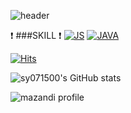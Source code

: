 <!-- ### Hi there 👋 -->

<!--
**sy071500/sy071500** is a ✨ _special_ ✨ repository because its `README.md` (this file) appears on your GitHub profile.

Here are some ideas to get you started:

- 🔭 I’m currently working on ...
- 🌱 I’m currently learning ...
- 👯 I’m looking to collaborate on ...
- 🤔 I’m looking for help with ...
- 💬 Ask me about ...
- 📫 How to reach me: ...
- 😄 Pronouns: ...
- ⚡ Fun fact: ...
-->
![header](https://capsule-render.vercel.app/api?type=waving&color=auto&height=300&section=header&text=SEOYOUNG&fontSize=90)

:exclamation: ###SKILL :exclamation:
[![JS](https://img.shields.io/badge/JavaScript-F7DF1E?style=flat-square&logo=JavaScript&logoColor=black)](github.com/sy071500/TODO-List)
[![JAVA](https://img.shields.io/badge/JAVA-F7871E?style=flat-square&logo=JAVA&logoColor=black)](github.com/sy071500/TODO-List)

[![Hits](https://hits.seeyoufarm.com/api/count/incr/badge.svg?url=https%3A%2F%2Fgithub.com%2Fsy071500&count_bg=%233E3F3C&title_bg=%230676E5&icon=&icon_color=%23E7E7E7&title=hits&edge_flat=false)](https://hits.seeyoufarm.com)

![sy071500's GitHub stats](https://github-readme-stats.vercel.app/api?username=sy071500&&show_icons=true)

![mazandi profile](http://mazandi.herokuapp.com/api?handle=sy071500&theme=cold)

